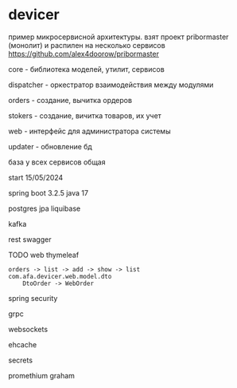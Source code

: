 # devicer

пример микросервисной архитектуры.
взят проект pribormaster (монолит) и распилен на несколько сервисов
https://github.com/alex4doorow/pribormaster

core - библиотека моделей, утилит, сервисов

dispatcher - оркестратор взаимодействия между модулями

orders - создание, вычитка ордеров

stokers - создание, вичитка товаров, их учет

web - интерфейс для администратора системы

updater - обновление бд

база у всех сервисов общая

start 15/05/2024

spring boot 3.2.5 java 17

postgres jpa liquibase

kafka

rest swagger

TODO
web thymeleaf 

    orders -> list -> add -> show -> list
    com.afa.devicer.web.model.dto
        DtoOrder -> WebOrder

spring security

grpc

websockets

ehcache

secrets

promethium graham


